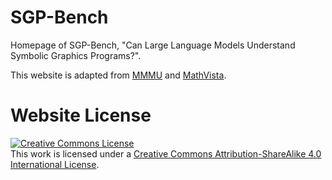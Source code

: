 # SGP-Bench
Homepage of SGP-Bench, "Can Large Language Models Understand Symbolic Graphics Programs?". 

This website is adapted from [MMMU](https://mmmu-benchmark.github.io/) and [MathVista](https://mathvista.github.io/).

# Website License
<a rel="license" href="http://creativecommons.org/licenses/by-sa/4.0/"><img alt="Creative Commons License" style="border-width:0" src="https://i.creativecommons.org/l/by-sa/4.0/88x31.png" /></a><br />This work is licensed under a <a rel="license" href="http://creativecommons.org/licenses/by-sa/4.0/">Creative Commons Attribution-ShareAlike 4.0 International License</a>.